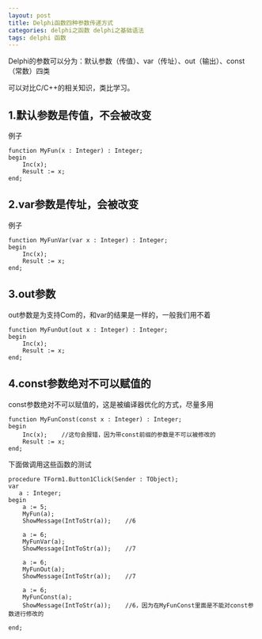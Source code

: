```yaml
---
layout: post
title: Delphi函数四种参数传递方式
categories: delphi之函数 delphi之基础语法
tags: delphi 函数
---
```



Delphi的参数可以分为：默认参数（传值）、var（传址）、out（输出）、const（常数）四类

可以对比C/C++的相关知识，类比学习。

## 1.默认参数是传值，不会被改变

例子

    function MyFun(x : Integer) : Integer;
    begin
        Inc(x);
        Result := x;
    end;

## 2.var参数是传址，会被改变

例子

    function MyFunVar(var x : Integer) : Integer;
    begin
        Inc(x);
        Result := x;
    end;

## 3.out参数

out参数是为支持Com的，和var的结果是一样的，一般我们用不着

    function MyFunOut(out x : Integer) : Integer;
    begin
        Inc(x);
        Result := x;
    end;
    
## 4.const参数绝对不可以赋值的

const参数绝对不可以赋值的，这是被编译器优化的方式，尽量多用
    
    function MyFunConst(const x : Integer) : Integer;
    begin
        Inc(x);    //这句会报错，因为带const前缀的参数是不可以被修改的
        Result := x;
    end;

下面做调用这些函数的测试

    procedure TForm1.Button1Click(Sender : TObject);
    var
       a : Integer;
    begin
        a := 5;
        MyFun(a);
        ShowMessage(IntToStr(a));    //6
        
        a := 6;
        MyFunVar(a);
        ShowMessage(IntToStr(a));    //7
    
        a := 6;
        MyFunOut(a);
        ShowMessage(IntToStr(a));    //7
    
        a := 6;
        MyFunConst(a);
        ShowMessage(IntToStr(a));    //6，因为在MyFunConst里面是不能对const参数进行修改的
    
    end;

　　
